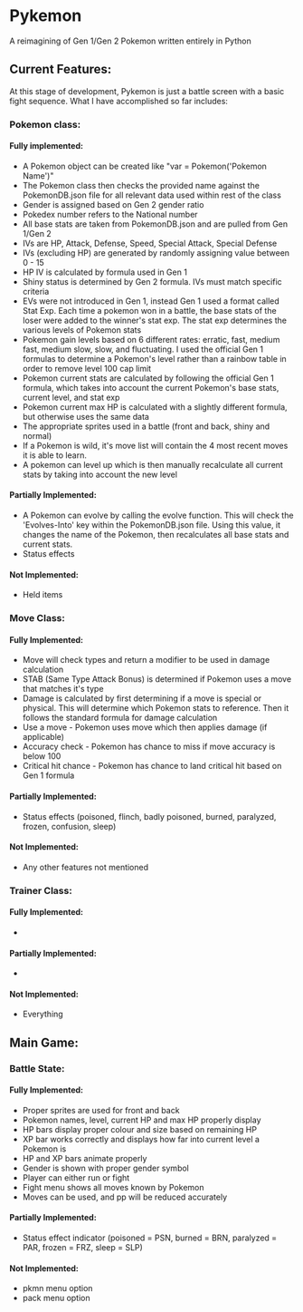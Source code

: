 # Pykemon
A reimagining of Gen 1/Gen 2 Pokemon written entirely in Python

## Current Features:
At this stage of development, Pykemon is just a battle screen with a basic fight sequence. What I have accomplished so far includes:

### Pokemon class:
#### Fully implemented:
* A Pokemon object can be created like "var = Pokemon('Pokemon Name')"
* The Pokemon class then checks the provided name against the PokemonDB.json file for all relevant data used within rest of the class
* Gender is assigned based on Gen 2 gender ratio
* Pokedex number refers to the National number
* All base stats are taken from PokemonDB.json and are pulled from Gen 1/Gen 2
* IVs are HP, Attack, Defense, Speed, Special Attack, Special Defense
* IVs (excluding HP) are generated by randomly assigning value between 0 - 15
* HP IV is calculated by formula used in Gen 1
* Shiny status is determined by Gen 2 formula. IVs must match specific criteria
* EVs were not introduced in Gen 1, instead Gen 1 used a format called Stat Exp. Each time a pokemon won in a battle, the base stats of the loser were added to the winner's stat exp. The stat exp determines the various levels of Pokemon stats
* Pokemon gain levels based on 6 different rates: erratic, fast, medium fast, medium slow, slow, and fluctuating. I used the official Gen 1 formulas to determine a Pokemon's level rather than a rainbow table in order to remove level 100 cap limit
* Pokemon current stats are calculated by following the official Gen 1 formula, which takes into account the current Pokemon's base stats, current level, and stat exp
* Pokemon current max HP is calculated with a slightly different formula, but otherwise uses the same data
* The appropriate sprites used in a battle (front and back, shiny and normal)
* If a Pokemon is wild, it's move list will contain the 4 most recent moves it is able to learn.
* A pokemon can level up which is then manually recalculate all current stats by taking into account the new level

#### Partially Implemented:
* A Pokemon can evolve by calling the evolve function. This will check the 'Evolves-Into' key within the PokemonDB.json file. Using this value, it changes the name of the Pokemon, then recalculates all base stats and current stats.
* Status effects

#### Not Implemented:
* Held items

### Move Class:
#### Fully Implemented:
* Move will check types and return a modifier to be used in damage calculation
* STAB (Same Type Attack Bonus) is determined if Pokemon uses a move that matches it's type
* Damage is calculated by first determining if a move is special or physical. This will determine which Pokemon stats to reference. Then it follows the standard formula for damage calculation
* Use a move - Pokemon uses move which then applies damage (if applicable)
* Accuracy check - Pokemon has chance to miss if move accuracy is below 100
* Critical hit chance - Pokemon has chance to land critical hit based on Gen 1 formula

#### Partially Implemented:
* Status effects (poisoned, flinch, badly poisoned, burned, paralyzed, frozen, confusion, sleep)

#### Not Implemented:

* Any other features not mentioned

### Trainer Class:
#### Fully Implemented:
* 

#### Partially Implemented:
* 

#### Not Implemented:
* Everything

## Main Game:

### Battle State:
#### Fully Implemented:
* Proper sprites are used for front and back
* Pokemon names, level, current HP and max HP properly display
* HP bars display proper colour and size based on remaining HP
* XP bar works correctly and displays how far into current level a Pokemon is
* HP and XP bars animate properly
* Gender is shown with proper gender symbol
* Player can either run or fight
* Fight menu shows all moves known by Pokemon
* Moves can be used, and pp will be reduced accurately

#### Partially Implemented:
* Status effect indicator (poisoned = PSN, burned = BRN, paralyzed = PAR, frozen = FRZ, sleep = SLP)

#### Not Implemented:
* pkmn menu option
* pack menu option

